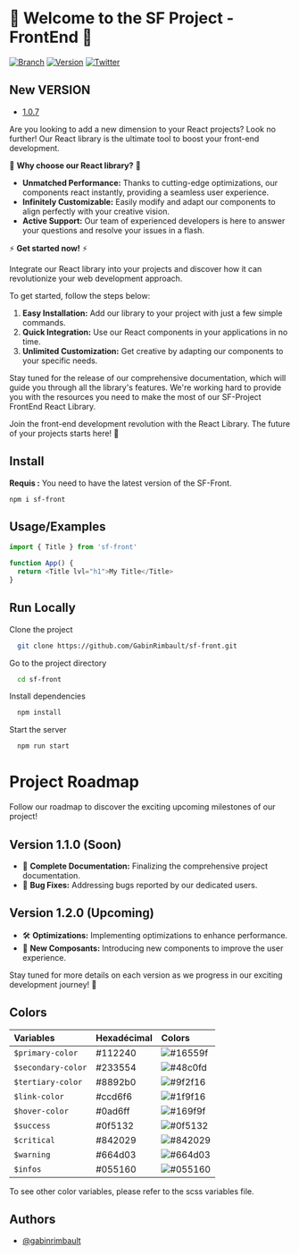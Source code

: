 # 🚀 Welcome to the SF Project - FrontEnd 👋

[![Branch](https://img.shields.io/static/v1?label=Branch&message=master&color=blue)](https://gitlab.com/GabinRimbault/template_project)  [![Version](https://img.shields.io/static/v1?label=Version&message=1.0.7&color=blue)](https://gitlab.com/GabinRimbault/template_project) [![Twitter](https://img.shields.io/twitter/url?style=social&url=https%3A%2F%2Ftwitter.com%2Frimbault_gabin)](https://twitter.com/rimbault_gabin)

## New VERSION
- [1.0.7](Doc/v1.0.7.md)

Are you looking to add a new dimension to your React projects? Look no further! Our React library is the ultimate tool to boost your front-end development.

🌟 **Why choose our React library?** 🌟

- **Unmatched Performance:** Thanks to cutting-edge optimizations, our components react instantly, providing a seamless user experience.
- **Infinitely Customizable:** Easily modify and adapt our components to align perfectly with your creative vision.
- **Active Support:** Our team of experienced developers is here to answer your questions and resolve your issues in a flash.

⚡ **Get started now!** ⚡

Integrate our React library into your projects and discover how it can revolutionize your web development approach.

To get started, follow the steps below:
1. **Easy Installation:** Add our library to your project with just a few simple commands.
2. **Quick Integration:** Use our React components in your applications in no time.
3. **Unlimited Customization:** Get creative by adapting our components to your specific needs.

Stay tuned for the release of our comprehensive documentation, which will guide you through all the library's features. We're working hard to provide you with the resources you need to make the most of our SF-Project FrontEnd React Library.

Join the front-end development revolution with the React Library. The future of your projects starts here! 💪


## Install

**Requis :** You need to have the latest version of the SF-Front.

	npm i sf-front

## Usage/Examples

```javascript
import { Title } from 'sf-front'

function App() {
  return <Title lvl="h1">My Title</Title>
}
```

## Run Locally

Clone the project

```bash
  git clone https://github.com/GabinRimbault/sf-front.git
```

Go to the project directory

```bash
  cd sf-front
```

Install dependencies

```bash
  npm install
```

Start the server

```bash
  npm run start
```

# Project Roadmap

Follow our roadmap to discover the exciting upcoming milestones of our project!

## Version 1.1.0 (Soon)

- 📖 **Complete Documentation:** Finalizing the comprehensive project documentation.
- 🐛 **Bug Fixes:** Addressing bugs reported by our dedicated users.

## Version 1.2.0 (Upcoming)

- 🛠️ **Optimizations:** Implementing optimizations to enhance performance.
- 🚀 **New Composants:** Introducing new components to improve the user experience.

Stay tuned for more details on each version as we progress in our exciting development journey! 🚀

## Colors

| Variables        | Hexadécimal | Colors                                                   |
|:-----------------|:------------|:---------------------------------------------------------|
| `$primary-color`   | #112240    | ![#16559f](https://placehold.co/30x30/16559f/16559f.png) |
| `$secondary-color` | #233554    | ![#48c0fd](https://placehold.co/30x30/48c0fd/48c0fd.png) |
| `$tertiary-color`  | #8892b0    | ![#9f2f16](https://placehold.co/30x30/9f2f16/9f2f16.png) |
| `$link-color`      | #ccd6f6    | ![#1f9f16](https://placehold.co/30x30/1f9f16/1f9f16.png) |
| `$hover-color`     | #0ad6ff    | ![#169f9f](https://placehold.co/30x30/169f9f/169f9f.png) |
| `$success`         | #0f5132    | ![#0f5132](https://placehold.co/30x30/0f5132/0f5132.png) |
| `$critical`        | #842029    | ![#842029](https://placehold.co/30x30/842029/842029.png) |
| `$warning`         | #664d03    | ![#664d03](https://placehold.co/30x30/664d03/664d03.png) |
| `$infos`           | #055160    | ![#055160](https://placehold.co/30x30/055160/055160.png) |

To see other color variables, please refer to the scss variables file.


## Authors

- [@gabinrimbault](https://github.com/GabinRimbault)

